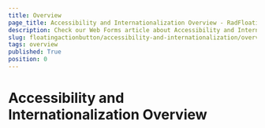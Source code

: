 ```yaml
---
title: Overview
page_title: Accessibility and Internationalization Overview - RadFloatingActionButton
description: Check our Web Forms article about Accessibility and Internationalization.
slug: floatingactionbutton/accessibility-and-internationalization/overview
tags: overview
published: True
position: 0
---
```


# Accessibility and Internationalization Overview